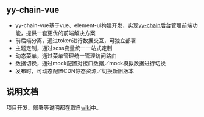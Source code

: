 ## yy-chain-vue
- yy-chain-vue基于vue、element-ui构建开发，实现[yy-chain](https://gitee.com/renrenio/renren-fast)后台管理前端功能，提供一套更优的前端解决方案
- 前后端分离，通过token进行数据交互，可独立部署
- 主题定制，通过scss变量统一一站式定制
- 动态菜单，通过菜单管理统一管理访问路由
- 数据切换，通过mock配置对接口数据／mock模拟数据进行切换
- 发布时，可动态配置CDN静态资源／切换新旧版本



## 说明文档
项目开发、部署等说明都在取自[wiki](https://github.com/daxiongYang/renren-fast-vue/wiki)中。
    